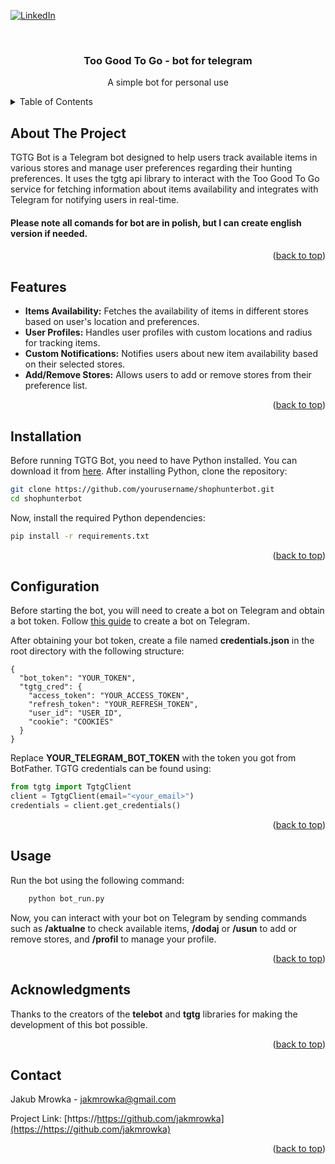 
[![LinkedIn][linkedin-shield]][linkedin-url]
<a name="top"></a>


<!-- PROJECT LOGO -->
<br />
<div align="center">
  
  <h3 align="center">Too Good To Go - bot for telegram</h3>

  <p align="center">
    A simple bot for personal use
    
  </p>
</div>



<!-- TABLE OF CONTENTS -->
<details>
  <summary>Table of Contents</summary>
  <ol>
    <li>
      <a href="#about-the-project">About The Project</a>
    </li>
    <li><a href="#Features">Features</a></li>
    <li><a href="#Installation">Installation</a></li>
    <li><a href="#Configuration">Configuration</a></li>
    <li><a href="#Usage">Usage</a></li>
    <li><a href="#Acknowledgments">Acknowledgments</a></li>
    <li><a href="#contact">Contact</a></li>
  </ol>
</details>



<!-- ABOUT THE PROJECT -->
## About The Project

TGTG Bot is a Telegram bot designed to help users track available items in various stores and manage user preferences regarding their hunting preferences. It uses the tgtg api library to interact with the Too Good To Go service for fetching information about items availability and integrates with Telegram for notifying users in real-time.
#### Please note all comands for bot are in polish, but I can create english version if needed.
<p align="right">(<a href="#top">back to top</a>)</p>


<!-- Features -->
## Features

* **Items Availability:** Fetches the availability of items in different stores based on user's location and preferences.
* **User Profiles:** Handles user profiles with custom locations and radius for tracking items.
* **Custom Notifications:** Notifies users about new item availability based on their selected stores.
* **Add/Remove Stores:** Allows users to add or remove stores from their preference list.

<p align="right">(<a href="#top">back to top</a>)</p>

<!-- Installation -->
## Installation

Before running TGTG Bot, you need to have Python installed. You can download it from [here](https://www.python.org/downloads/).
After installing Python, clone the repository:
```sh
git clone https://github.com/yourusername/shophunterbot.git
cd shophunterbot
```
Now, install the required Python dependencies:
```sh
pip install -r requirements.txt
```
<p align="right">(<a href="#top">back to top</a>)</p>

<!-- Configuration -->
## Configuration

Before starting the bot, you will need to create a bot on Telegram and obtain a bot token. Follow [this guide](https://core.telegram.org/bots#6-botfather) to create a bot on Telegram.

After obtaining your bot token, create a file named **credentials.json** in the root directory with the following structure:
```
{
  "bot_token": "YOUR_TOKEN",
  "tgtg_cred": {
    "access_token": "YOUR_ACCESS_TOKEN",
    "refresh_token": "YOUR_REFRESH_TOKEN",
    "user_id": "USER_ID",
    "cookie": "COOKIES"
  }
}
```
Replace **YOUR_TELEGRAM_BOT_TOKEN** with the token you got from BotFather.
TGTG credentials can be found using:
```python
from tgtg import TgtgClient
client = TgtgClient(email="<your_email>")
credentials = client.get_credentials()
```
<p align="right">(<a href="#top">back to top</a>)</p>

<!-- Usage -->
## Usage

Run the bot using the following command:
```sh
    python bot_run.py
```
Now, you can interact with your bot on Telegram by sending commands such as **/aktualne** to check available items, **/dodaj** or **/usun** to add or remove stores, and **/profil** to manage your profile.

<p align="right">(<a href="#top">back to top</a>)</p>


<!-- Acknowledgments -->
## Acknowledgments

Thanks to the creators of the **telebot** and **tgtg** libraries for making the development of this bot possible.

<p align="right">(<a href="#top">back to top</a>)</p>

<!-- CONTACT -->
## Contact

Jakub Mrowka -  jakmrowka@gmail.com

Project Link: [https://https://github.com/jakmrowka](https://https://github.com/jakmrowka)

<p align="right">(<a href="#top">back to top</a>)</p>




<!-- MARKDOWN LINKS & IMAGES -->
<!-- https://www.markdownguide.org/basic-syntax/#reference-style-links -->

[linkedin-shield]: https://img.shields.io/badge/-LinkedIn-black.svg?style=for-the-badge&logo=linkedin&colorB=555
[linkedin-url]: https://linkedin.com/in/jakub-mrowka/

